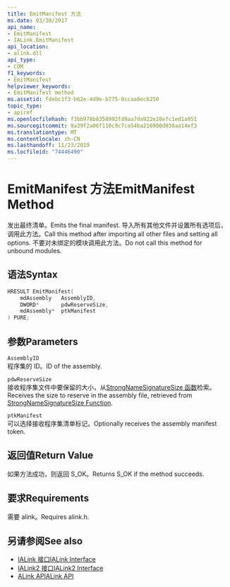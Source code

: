 ```yaml
---
title: EmitManifest 方法
ms.date: 03/30/2017
api_name:
- EmitManifest
- IALink.EmitManifest
api_location:
- alink.dll
api_type:
- COM
f1_keywords:
- EmitManifest
helpviewer_keywords:
- EmitManifest method
ms.assetid: fdebc1f3-b62e-4d9e-b775-8ccaa8ecb250
topic_type:
- apiref
ms.openlocfilehash: f3bb978b8358992fd9aa7da922e28efc1ed1a951
ms.sourcegitcommit: 9a39f2a06f110c9c7ca54ba216900d038aa14ef3
ms.translationtype: MT
ms.contentlocale: zh-CN
ms.lasthandoff: 11/23/2019
ms.locfileid: "74446490"
---
```

# <a name="emitmanifest-method"></a><span data-ttu-id="d49e1-102">EmitManifest 方法</span><span class="sxs-lookup"><span data-stu-id="d49e1-102">EmitManifest Method</span></span>
<span data-ttu-id="d49e1-103">发出最终清单。</span><span class="sxs-lookup"><span data-stu-id="d49e1-103">Emits the final manifest.</span></span> <span data-ttu-id="d49e1-104">导入所有其他文件并设置所有选项后，调用此方法。</span><span class="sxs-lookup"><span data-stu-id="d49e1-104">Call this method after importing all other files and setting all options.</span></span> <span data-ttu-id="d49e1-105">不要对未绑定的模块调用此方法。</span><span class="sxs-lookup"><span data-stu-id="d49e1-105">Do not call this method for unbound modules.</span></span>  
  
## <a name="syntax"></a><span data-ttu-id="d49e1-106">语法</span><span class="sxs-lookup"><span data-stu-id="d49e1-106">Syntax</span></span>  
  
```cpp  
HRESULT EmitManifest(  
    mdAssembly   AssemblyID,  
    DWORD*       pdwReserveSize,  
    mdAssembly*  ptkManifest  
) PURE;  
```  
  
## <a name="parameters"></a><span data-ttu-id="d49e1-107">参数</span><span class="sxs-lookup"><span data-stu-id="d49e1-107">Parameters</span></span>  
 `AssemblyID`  
 <span data-ttu-id="d49e1-108">程序集的 ID。</span><span class="sxs-lookup"><span data-stu-id="d49e1-108">ID of the assembly.</span></span>  
  
 `pdwReserveSize`  
 <span data-ttu-id="d49e1-109">接收程序集文件中要保留的大小，从[StrongNameSignatureSize 函数](../strong-naming/strongnamesignaturesize-function.md)检索。</span><span class="sxs-lookup"><span data-stu-id="d49e1-109">Receives the size to reserve in the assembly file, retrieved from [StrongNameSignatureSize Function](../strong-naming/strongnamesignaturesize-function.md).</span></span>  
  
 `ptkManifest`  
 <span data-ttu-id="d49e1-110">可以选择接收程序集清单标记。</span><span class="sxs-lookup"><span data-stu-id="d49e1-110">Optionally receives the assembly manifest token.</span></span>  
  
## <a name="return-value"></a><span data-ttu-id="d49e1-111">返回值</span><span class="sxs-lookup"><span data-stu-id="d49e1-111">Return Value</span></span>  
 <span data-ttu-id="d49e1-112">如果方法成功，则返回 S_OK。</span><span class="sxs-lookup"><span data-stu-id="d49e1-112">Returns S_OK if the method succeeds.</span></span>  
  
## <a name="requirements"></a><span data-ttu-id="d49e1-113">要求</span><span class="sxs-lookup"><span data-stu-id="d49e1-113">Requirements</span></span>  
 <span data-ttu-id="d49e1-114">需要 alink。</span><span class="sxs-lookup"><span data-stu-id="d49e1-114">Requires alink.h.</span></span>  
  
## <a name="see-also"></a><span data-ttu-id="d49e1-115">另请参阅</span><span class="sxs-lookup"><span data-stu-id="d49e1-115">See also</span></span>

- [<span data-ttu-id="d49e1-116">IALink 接口</span><span class="sxs-lookup"><span data-stu-id="d49e1-116">IALink Interface</span></span>](ialink-interface.md)
- [<span data-ttu-id="d49e1-117">IALink2 接口</span><span class="sxs-lookup"><span data-stu-id="d49e1-117">IALink2 Interface</span></span>](ialink2-interface.md)
- [<span data-ttu-id="d49e1-118">ALink API</span><span class="sxs-lookup"><span data-stu-id="d49e1-118">ALink API</span></span>](index.md)
